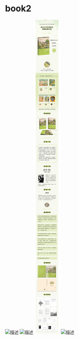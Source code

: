 # book2
![描述](https://raw.githubusercontent.com/mokoki77/book2/main/before1.png)
![描述](https://raw.githubusercontent.com/mokoki77/book2/main/before2.png)
![描述](https://raw.githubusercontent.com/mokoki77/book2/main/1.jpg)
![描述](https://raw.githubusercontent.com/mokoki77/book2/main/2.jpg)
